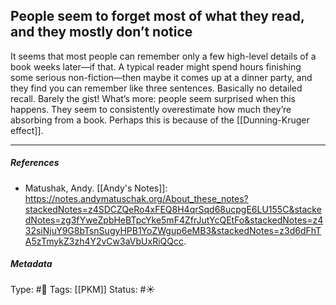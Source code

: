 ## People seem to forget most of what they read, and they mostly don’t notice  # 

It seems that most people can remember only a few high-level details of a book weeks later—if that. A typical reader might spend hours finishing some serious non-fiction—then maybe it comes up at a dinner party, and they find you can remember like three sentences. Basically no detailed recall. Barely the gist! What’s more: people seem surprised when this happens. They seem to consistently overestimate how much they’re absorbing from a book. Perhaps this is because of the [[Dunning-Kruger effect]].

___

##### References

- Matushak, Andy. [[Andy's Notes]]: https://notes.andymatuschak.org/About_these_notes?stackedNotes=z4SDCZQeRo4xFEQ8H4qrSqd68ucpgE6LU155C&stackedNotes=zg3fYweZpbHeBTpcYke5mF4ZfrJutYcQEtFo&stackedNotes=z432siNjuY9G8bTsnSugyHPB1YoZWgup6eMB3&stackedNotes=z3d6dFhTA5zTmykZ3zh4Y2vCw3aVbUxRiQQcc.

##### Metadata

Type: #🔴 
Tags: [[PKM]]
Status: #☀️ 